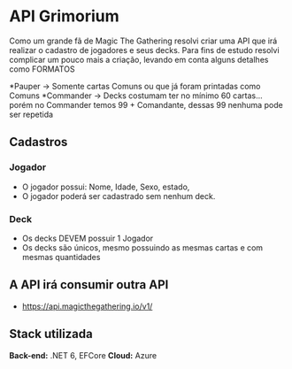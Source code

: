 # API Grimorium

Como um grande fã de Magic The Gathering resolvi criar uma API que irá realizar o cadastro de jogadores e seus decks.
Para fins de estudo resolvi complicar um pouco mais a criação, levando em conta alguns detalhes como FORMATOS

*Pauper -> Somente cartas Comuns ou que já foram printadas como Comuns 
*Commander -> Decks costumam ter no mínimo 60 cartas... porém no Commander temos 99 + Comandante, dessas 99 nenhuma pode ser repetida 


## Cadastros 
### Jogador
- O jogador possui: Nome, Idade, Sexo, estado, 
- O jogador poderá ser cadastrado sem nenhum deck.

### Deck
- Os decks DEVEM possuir 1 Jogador
- Os decks são únicos, mesmo possuindo as mesmas cartas e com mesmas quantidades


## A API irá consumir outra API 
- https://api.magicthegathering.io/v1/



## Stack utilizada

**Back-end:** .NET 6, EFCore
**Cloud:** Azure
